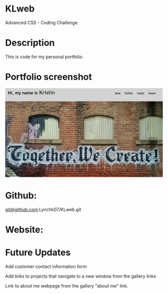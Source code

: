 # KLweb
Advanced CSS - Coding Challenge 

# Description
This is code for my personal portfolio. 

# Portfolio screenshot 
<img src="assets/myportfolio.png">

# Github: 
git@github.com:Lynchk07/KLweb.git

# Website: 


 # Future Updates
 <p> Add customer contact information form </P>
 <p> Add links to projects that navigate to a new window from the gallery links </P>
 <p> Link to about me webpage from the gallery "about me" link.</P>